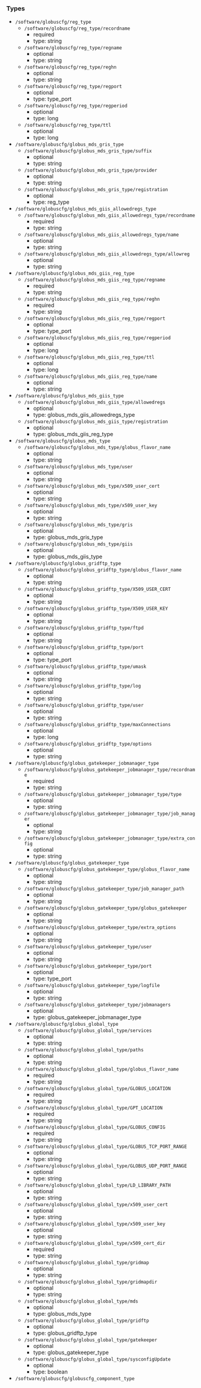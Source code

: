 ### Types

- `/software/globuscfg/reg_type`
    - `/software/globuscfg/reg_type/recordname`
        - required
        - type: string
    - `/software/globuscfg/reg_type/regname`
        - optional
        - type: string
    - `/software/globuscfg/reg_type/reghn`
        - optional
        - type: string
    - `/software/globuscfg/reg_type/regport`
        - optional
        - type: type_port
    - `/software/globuscfg/reg_type/regperiod`
        - optional
        - type: long
    - `/software/globuscfg/reg_type/ttl`
        - optional
        - type: long
- `/software/globuscfg/globus_mds_gris_type`
    - `/software/globuscfg/globus_mds_gris_type/suffix`
        - optional
        - type: string
    - `/software/globuscfg/globus_mds_gris_type/provider`
        - optional
        - type: string
    - `/software/globuscfg/globus_mds_gris_type/registration`
        - optional
        - type: reg_type
- `/software/globuscfg/globus_mds_giis_allowedregs_type`
    - `/software/globuscfg/globus_mds_giis_allowedregs_type/recordname`
        - required
        - type: string
    - `/software/globuscfg/globus_mds_giis_allowedregs_type/name`
        - optional
        - type: string
    - `/software/globuscfg/globus_mds_giis_allowedregs_type/allowreg`
        - optional
        - type: string
- `/software/globuscfg/globus_mds_giis_reg_type`
    - `/software/globuscfg/globus_mds_giis_reg_type/regname`
        - required
        - type: string
    - `/software/globuscfg/globus_mds_giis_reg_type/reghn`
        - required
        - type: string
    - `/software/globuscfg/globus_mds_giis_reg_type/regport`
        - optional
        - type: type_port
    - `/software/globuscfg/globus_mds_giis_reg_type/regperiod`
        - optional
        - type: long
    - `/software/globuscfg/globus_mds_giis_reg_type/ttl`
        - optional
        - type: long
    - `/software/globuscfg/globus_mds_giis_reg_type/name`
        - optional
        - type: string
- `/software/globuscfg/globus_mds_giis_type`
    - `/software/globuscfg/globus_mds_giis_type/allowedregs`
        - optional
        - type: globus_mds_giis_allowedregs_type
    - `/software/globuscfg/globus_mds_giis_type/registration`
        - optional
        - type: globus_mds_giis_reg_type
- `/software/globuscfg/globus_mds_type`
    - `/software/globuscfg/globus_mds_type/globus_flavor_name`
        - optional
        - type: string
    - `/software/globuscfg/globus_mds_type/user`
        - optional
        - type: string
    - `/software/globuscfg/globus_mds_type/x509_user_cert`
        - optional
        - type: string
    - `/software/globuscfg/globus_mds_type/x509_user_key`
        - optional
        - type: string
    - `/software/globuscfg/globus_mds_type/gris`
        - optional
        - type: globus_mds_gris_type
    - `/software/globuscfg/globus_mds_type/giis`
        - optional
        - type: globus_mds_giis_type
- `/software/globuscfg/globus_gridftp_type`
    - `/software/globuscfg/globus_gridftp_type/globus_flavor_name`
        - optional
        - type: string
    - `/software/globuscfg/globus_gridftp_type/X509_USER_CERT`
        - optional
        - type: string
    - `/software/globuscfg/globus_gridftp_type/X509_USER_KEY`
        - optional
        - type: string
    - `/software/globuscfg/globus_gridftp_type/ftpd`
        - optional
        - type: string
    - `/software/globuscfg/globus_gridftp_type/port`
        - optional
        - type: type_port
    - `/software/globuscfg/globus_gridftp_type/umask`
        - optional
        - type: string
    - `/software/globuscfg/globus_gridftp_type/log`
        - optional
        - type: string
    - `/software/globuscfg/globus_gridftp_type/user`
        - optional
        - type: string
    - `/software/globuscfg/globus_gridftp_type/maxConnections`
        - optional
        - type: long
    - `/software/globuscfg/globus_gridftp_type/options`
        - optional
        - type: string
- `/software/globuscfg/globus_gatekeeper_jobmanager_type`
    - `/software/globuscfg/globus_gatekeeper_jobmanager_type/recordname`
        - required
        - type: string
    - `/software/globuscfg/globus_gatekeeper_jobmanager_type/type`
        - optional
        - type: string
    - `/software/globuscfg/globus_gatekeeper_jobmanager_type/job_manager`
        - optional
        - type: string
    - `/software/globuscfg/globus_gatekeeper_jobmanager_type/extra_config`
        - optional
        - type: string
- `/software/globuscfg/globus_gatekeeper_type`
    - `/software/globuscfg/globus_gatekeeper_type/globus_flavor_name`
        - optional
        - type: string
    - `/software/globuscfg/globus_gatekeeper_type/job_manager_path`
        - optional
        - type: string
    - `/software/globuscfg/globus_gatekeeper_type/globus_gatekeeper`
        - optional
        - type: string
    - `/software/globuscfg/globus_gatekeeper_type/extra_options`
        - optional
        - type: string
    - `/software/globuscfg/globus_gatekeeper_type/user`
        - optional
        - type: string
    - `/software/globuscfg/globus_gatekeeper_type/port`
        - optional
        - type: type_port
    - `/software/globuscfg/globus_gatekeeper_type/logfile`
        - optional
        - type: string
    - `/software/globuscfg/globus_gatekeeper_type/jobmanagers`
        - optional
        - type: globus_gatekeeper_jobmanager_type
- `/software/globuscfg/globus_global_type`
    - `/software/globuscfg/globus_global_type/services`
        - optional
        - type: string
    - `/software/globuscfg/globus_global_type/paths`
        - optional
        - type: string
    - `/software/globuscfg/globus_global_type/globus_flavor_name`
        - required
        - type: string
    - `/software/globuscfg/globus_global_type/GLOBUS_LOCATION`
        - required
        - type: string
    - `/software/globuscfg/globus_global_type/GPT_LOCATION`
        - required
        - type: string
    - `/software/globuscfg/globus_global_type/GLOBUS_CONFIG`
        - required
        - type: string
    - `/software/globuscfg/globus_global_type/GLOBUS_TCP_PORT_RANGE`
        - optional
        - type: string
    - `/software/globuscfg/globus_global_type/GLOBUS_UDP_PORT_RANGE`
        - optional
        - type: string
    - `/software/globuscfg/globus_global_type/LD_LIBRARY_PATH`
        - optional
        - type: string
    - `/software/globuscfg/globus_global_type/x509_user_cert`
        - optional
        - type: string
    - `/software/globuscfg/globus_global_type/x509_user_key`
        - optional
        - type: string
    - `/software/globuscfg/globus_global_type/x509_cert_dir`
        - required
        - type: string
    - `/software/globuscfg/globus_global_type/gridmap`
        - optional
        - type: string
    - `/software/globuscfg/globus_global_type/gridmapdir`
        - optional
        - type: string
    - `/software/globuscfg/globus_global_type/mds`
        - optional
        - type: globus_mds_type
    - `/software/globuscfg/globus_global_type/gridftp`
        - optional
        - type: globus_gridftp_type
    - `/software/globuscfg/globus_global_type/gatekeeper`
        - optional
        - type: globus_gatekeeper_type
    - `/software/globuscfg/globus_global_type/sysconfigUpdate`
        - optional
        - type: boolean
- `/software/globuscfg/globuscfg_component_type`